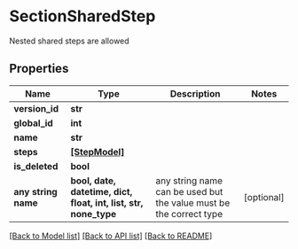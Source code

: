 # SectionSharedStep

Nested shared steps are allowed

## Properties
Name | Type | Description | Notes
------------ | ------------- | ------------- | -------------
**version_id** | **str** |  | 
**global_id** | **int** |  | 
**name** | **str** |  | 
**steps** | [**[StepModel]**](StepModel.md) |  | 
**is_deleted** | **bool** |  | 
**any string name** | **bool, date, datetime, dict, float, int, list, str, none_type** | any string name can be used but the value must be the correct type | [optional]

[[Back to Model list]](../README.md#documentation-for-models) [[Back to API list]](../README.md#documentation-for-api-endpoints) [[Back to README]](../README.md)


